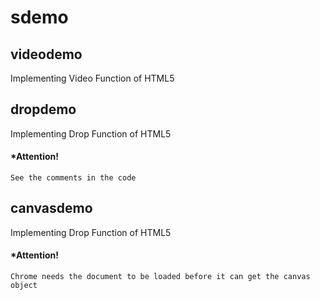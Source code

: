 # sdemo

## videodemo
  Implementing Video Function of HTML5
## dropdemo
  Implementing Drop Function of HTML5

#### *Attention!
    See the comments in the code
## canvasdemo
  Implementing Drop Function of HTML5
#### *Attention!
    Chrome needs the document to be loaded before it can get the canvas object